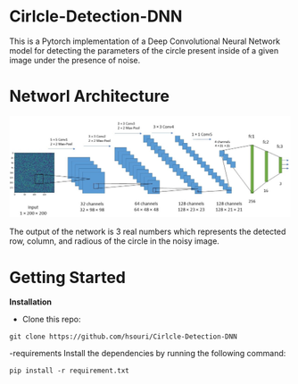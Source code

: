 # Cirlcle-Detection-DNN
This is a Pytorch implementation of a Deep Convolutional Neural Network model for detecting the parameters of the circle present inside of a given image under the presence of noise.


# Networl Architecture

![Repo List](screenshot/Network.jpg)

The output of the network is 3 real numbers which represents the detected row, column, and radious of the circle in the noisy image. 

# Getting Started

**Installation**
- Clone this repo:
```shell
git clone https://github.com/hsouri/Cirlcle-Detection-DNN
```

-requirements
Install the dependencies by running the following command:
```shell
pip install -r requirement.txt
```


